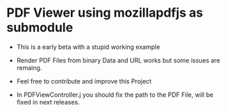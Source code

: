 # PDF Viewer using mozillapdfjs as submodule

- This is a early beta with a stupid working example
- Render PDF Files from binary Data and URL works but some issues are remaing.
- Feel free to contribute and improve this Project


- In PDFViewController.j you should fix the path to the PDF File, will be fixed in next releases. 
